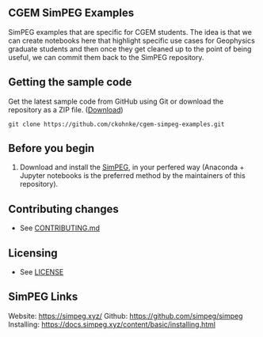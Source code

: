 ## CGEM SimPEG Examples
SimPEG examples that are specific for CGEM students. The idea is that we can create notebooks here that highlight specific use cases for Geophysics graduate students and then once they get cleaned up to the point of being useful, we can commit them back to the SimPEG repository.

## Getting the sample code

Get the latest sample code from GitHub using Git or download the repository as a ZIP file.
([Download](https://github.com/ckohnke/cgem-simpeg-examples/archive/master.zip))

    git clone https://github.com/ckohnke/cgem-simpeg-examples.git

## Before you begin

1.  Download and install the [SimPEG](https://github.com/simpeg/simpeg), in your perfered way (Anaconda + Jupyter notebooks is the preferred method by the maintainers of this repository).


## Contributing changes

* See [CONTRIBUTING.md](CONTRIBUTING.md)

## Licensing

* See [LICENSE](LICENSE)

## SimPEG Links
Website: https://simpeg.xyz/
Github: https://github.com/simpeg/simpeg
Installing: https://docs.simpeg.xyz/content/basic/installing.html

